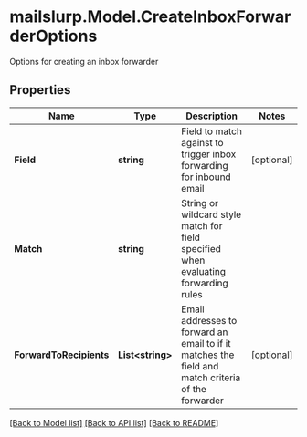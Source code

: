 # mailslurp.Model.CreateInboxForwarderOptions
Options for creating an inbox forwarder
## Properties

Name | Type | Description | Notes
------------ | ------------- | ------------- | -------------
**Field** | **string** | Field to match against to trigger inbox forwarding for inbound email | [optional] 
**Match** | **string** | String or wildcard style match for field specified when evaluating forwarding rules | 
**ForwardToRecipients** | **List&lt;string&gt;** | Email addresses to forward an email to if it matches the field and match criteria of the forwarder | [optional] 

[[Back to Model list]](../README#documentation-for-models) [[Back to API list]](../README#documentation-for-api-endpoints) [[Back to README]](../README)


